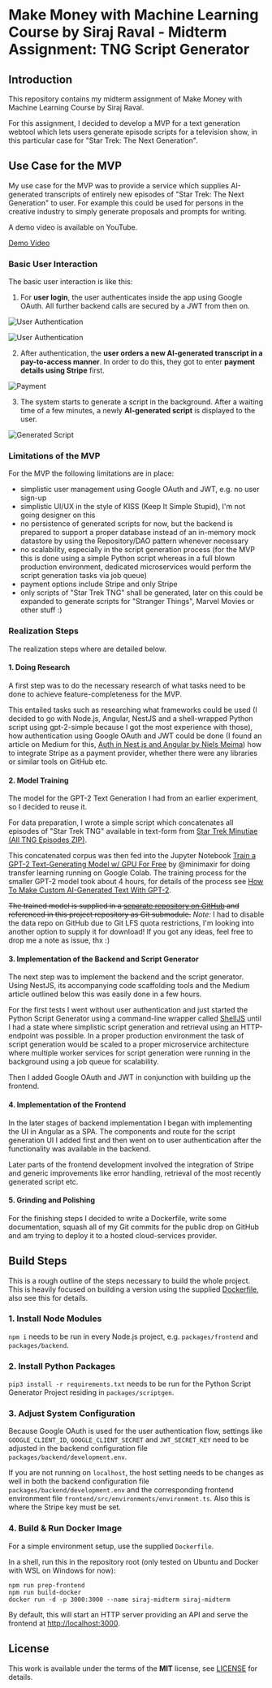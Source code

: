 # Make Money with Machine Learning Course by Siraj Raval - Midterm Assignment: TNG Script Generator

## Introduction

This repository contains my midterm assignment of Make Money with Machine Learning Course by Siraj Raval.

For this assignment, I decided to develop a MVP for a text generation webtool which lets users generate episode scripts for a television show, in this particular case for "Star Trek: The Next Generation".

## Use Case for the MVP

My use case for the MVP was to provide a service which supplies AI-generated transcripts of entirely new episodes of "Star Trek: The Next Generation" to user.
For example this could be used for persons in the creative industry to simply generate proposals and prompts for writing.

A demo video is available on YouTube.

[Demo Video](https://www.youtube.com/watch?v=K4_LOrml6Z4)

### Basic User Interaction

The basic user interaction is like this:

1. For **user login**, the user authenticates inside the app using Google OAuth. All further backend calls are secured by a JWT from then on.

![User Authentication](./doc/img/use-case-1a-authentication.png)

![User Authentication](./doc/img/use-case-1b-authentication.png)

2. After authentication, the **user orders a new AI-generated transcript in a pay-to-access manner**. In order to do this, they got to enter **payment details using Stripe** first.

![Payment](./doc/img/use-case-2-paywall.png)

3. The system starts to generate a script in the background. After a waiting time of a few minutes, a newly **AI-generated script** is displayed to the user.

![Generated Script](./doc/img/use-case-3-generated-script.png)

### Limitations of the MVP

For the MVP the following limitations are in place:

* simplistic user management using Google OAuth and JWT, e.g. no user sign-up
* simplistic UI/UX in the style of KISS (Keep It Simple Stupid), I'm not going designer on this
* no persistence of generated scripts for now, but the backend is prepared to support a proper database instead of an in-memory mock datastore by using the Repository/DAO pattern whenever necessary
* no scalability, especially in the script generation process (for the MVP this is done using a simple Python script whereas in a full blown production environment, dedicated microservices would perform the script generation tasks via job queue)
* payment options include Stripe and only Stripe
* only scripts of "Star Trek TNG" shall be generated, later on this could be expanded to generate scripts for "Stranger Things", Marvel Movies or other stuff :)

### Realization Steps

The realization steps where are detailed below.

#### 1. Doing Research

A first step was to do the necessary research of what tasks need to be done to achieve feature-completeness for the MVP.

This entailed tasks such as researching what frameworks could be used (I decided to go with Node.js, Angular, NestJS and a shell-wrapped Python script using gpt-2-simple because I got the most experience with those), how authentication using Google OAuth and JWT could be done (I found an article on Medium for this, [Auth in Nest.js and Angular
 by Niels Meima](https://medium.com/@nielsmeima/auth-in-nest-js-and-angular-463525b6e071)) how to integrate Stripe as a payment provider, whether there were any libraries or similar tools on GitHub etc.

#### 2. Model Training

The model for the GPT-2 Text Generation I had from an earlier experiment, so I decided to reuse it.

For data preparation, I wrote a simple script which concatenates all episodes of "Star Trek TNG" available in text-form from [Star Trek Minutiae (All TNG Episodes ZIP)](http://www.st-minutiae.com/resources/scripts/index.html#thenextgeneration).

This concatenated corpus was then fed into the Jupyter Notebook [Train a GPT-2 Text-Generating Model w/ GPU For Free](https://colab.research.google.com/drive/1VLG8e7YSEwypxU-noRNhsv5dW4NfTGce) by @minimaxir for doing transfer learning running on Google Colab.
The training process for the smaller GPT-2 model took about 4 hours, for details of the process see [How To Make Custom AI-Generated Text With GPT-2](https://minimaxir.com/2019/09/howto-gpt2).

~~The trained model is supplied in a [separate repository on GitHub](https://github.com/rgreschner/siraj-make-money-with-machine-learning-midterm-tng-scriptgen-data) and referenced in this project repository as Git submodule.~~
*Note:* I had to disable the data repo on GitHub due to Git LFS quota restrictions, I'm looking into another option to supply it for download!
If you got any ideas, feel free to drop me a note as issue, thx :)

#### 3. Implementation of the Backend and Script Generator

The next step was to implement the backend and the script generator. Using NestJS, its accompanying code scaffolding tools and the Medium article outlined below this was easily done in a few hours.

For the first tests I went without user authentication and just started the Python Script Generator using a command-line wrapper called [ShellJS](https://www.npmjs.com/package/shelljs) until I had a state where simplistic script generation and retrieval using an HTTP-endpoint was possible.
In a proper production environment the task of script generation would be scaled to a proper microservice architecture where multiple worker services for script generation were running in the background using a job queue for scalability.

Then I added Google OAuth and JWT in conjunction with building up the frontend.

#### 4. Implementation of the Frontend

In the later stages of backend implementation I began with implementing the UI in Angular as a SPA.
The components and route for the script generation UI I added first and then went on to user authentication after the functionality was available in the backend.

Later parts of the frontend development involved the integration of Stripe and generic improvements like error handling, retrieval of the most recently generated script etc.

#### 5. Grinding and Polishing

For the finishing steps I decided to write a Dockerfile, write some documentation, squash all of my Git commits for the public drop on GitHub and am trying to deploy it to a hosted cloud-services provider.

## Build Steps

This is a rough outline of the steps necessary to build the whole project. This is heavily focused on building a version using the supplied [Dockerfile](./Dockerfile), also see this for details.

### 1. Install Node Modules

`npm i` needs to be run in every Node.js project, e.g. `packages/frontend` and `packages/backend`.

### 2. Install Python Packages

`pip3 install -r requirements.txt` needs to be run for the Python Script Generator Project residing in `packages/scriptgen`.

### 3. Adjust System Configuration

Because Google OAuth is used for the user authentication flow, settings like `GOOGLE_CLIENT_ID`, `GOOGLE_CLIENT_SECRET` and `JWT_SECRET_KEY` need to be adjusted in the backend configuration file `packages/backend/development.env`.

If you are not running on `localhost`, the host setting needs to be changes as well in both the backend configuration file `packages/backend/development.env` and the corresponding frontend environment file `frontend/src/environments/environment.ts`.
Also this is where the Stripe key must be set.

### 4. Build & Run Docker Image

For a simple environment setup, use the supplied `Dockerfile`.

In a shell, run this in the repository root (only tested on Ubuntu and Docker with WSL on Windows for now):

```
npm run prep-frontend
npm run build-docker
docker run -d -p 3000:3000 --name siraj-midterm siraj-midterm
```

By default, this will start an HTTP server providing an API and serve the frontend at [http://localhost:3000](http://localhost:3000).

## License

This work is available under the terms of the **MIT** license, see [LICENSE](./LICENSE) for details.